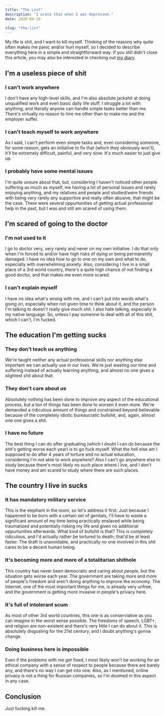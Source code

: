 ```yaml
---
title: "The List"
description: "I wrote this when I was depressed."
date: 2020-04-18

slug: "the-list"
---
```


My life is shit, and I want to kill myself. Thinking of the reasons
why quite often makes me panic and/or hurt myself, so I decided to
describe everything here in a simple and straightforward way. If you
still didn't close this article, you may also be interested in
checking out [my diary].

[my diary]: /journal/diary/

## I'm a useless piece of shit

### I can't work anywhere

I don't have any high-level skills, and I'm also absolute jackshit at
doing unqualified work and even basic daily life stuff. I struggle a
lot with anything, and literally anyone can handle simple tasks better
than me. There's virtually no reason to hire me other than to make me
and the employer suffer.

### I can't teach myself to work anywhere

As I said, I can't perform even simple tasks and, even considering
someone, for some reason, gets an initiative to fix that (which they
obviously won't), it'll be extremely difficult, painful, and very
slow. It's much easier to just give up.

### I probably have some mental issues

I'm quite unsure about that, but, considering I haven't noticed other
people suffering as much as myself, me having a lot of personal issues
and rarely enjoying anything, and my relatives and people and
studied/were friends with being very rarely any supportive and really
often abusive, that might be the case. There were several
oppurtunities of getting actual professional help in the past, but I
was and still am scared of using them.

## I'm scared of going to the doctor

### I'm not used to it

I go to doctor very, very rarely and never on my own initiative. I do
that only when I'm forced to and/or have high risks of dying or being
permanently damaged. I have no idea how to go to one on my own and
what to do, especially with overwhelming anxiety. Also, considering I
live in a small place of a 3rd world country, there's a quite high
chance of not finding a good doctor, and that makes me even more
scared.

### I can't explain myself

I have no idea what's wrong with me, and I can't put into words what's
going on, especially when not given time to think about it, and the
person I'm talking to doesn't really give much shit. I also hate
talking, especially in my native language. So, unless I pay someone to
deal with all of this shit, which I can't, I'm fucked.

## The education I'm getting sucks

### They don't teach us anything

We're taught neither any actual professional skills nor anything else
important we can actually use in our lives. We're just wasting our
time and suffering instead of actually learning anything, and almost
no one gives a slightest shit about that.

### They don't care about us

Absolutely nothing has been done to improve any aspect of the
educational process, but a ton of things has been done to worsen it
even more. We're demanded a ridiculous amount of things and
constrained beyond believable because of the completely idiotic
bureaucratic bullshit, and, again, almost one one gives a shit.

### I have no future

The best thing I can do after graduating (which I doubt I can do
because the shit's getting worse each year) is to go fuck myself. What
the hell else am I supposed to do after 4 years of torture and no
actual education, considering I'm not able to work anywhere? Also I
can't go anywhere else to study because there's most likely no such
place where I live, and I don't have money and am scared to study
where there are such places.

## The country I live in sucks

### It has mandatory military service

This is the elephant in the room, so let's address it first. Just
because I happened to be born with a certain set of genitals, I'll
have to waste a significant amount of my time being practically
enslaved while being traumatized and potentially risking my life and
given no additional oppurtunities afterwards. What kind of bullshit is
that? This is completely ridiculous, and I'd actually rather be
tortured to death; that'd be at least faster. The draft is
unavoidable, and practically no one involved in this shit cares to be
a decent human being.

### It's becoming more and more of a totalitarian shithole

This country has never been democratic and caring about people, but
the situation gets worse each year. The government are taking more and
more of people's freedom and aren't doing anything to improve the
economy. The Internet, one of the most important things for me, is
already very unfree, and the government is getting more invasive in
people's privacy here.

### It's full of intolerant scum

As most of other 3rd world countries, this one is as conserviative as
you can imagine in the worst sense possible. The freedoms of speech,
LGBT+, and religion are non-existent and there's very little I can do
about it. This is absolutely disgusting for the 21st century, and I
doubt anything's gonna change.

### Doing business here is impossible

Even if the problems with me get fixed, I most likely won't be working
for an ethical company with a sense of respect to people because there
are barely any, and there's no way I can get into one. Also, as I
mentioned, online privacy is not a thing for Russian companies, so I'm
doomed in this aspect in any case.

## Conclusion

Just fucking kill me.
